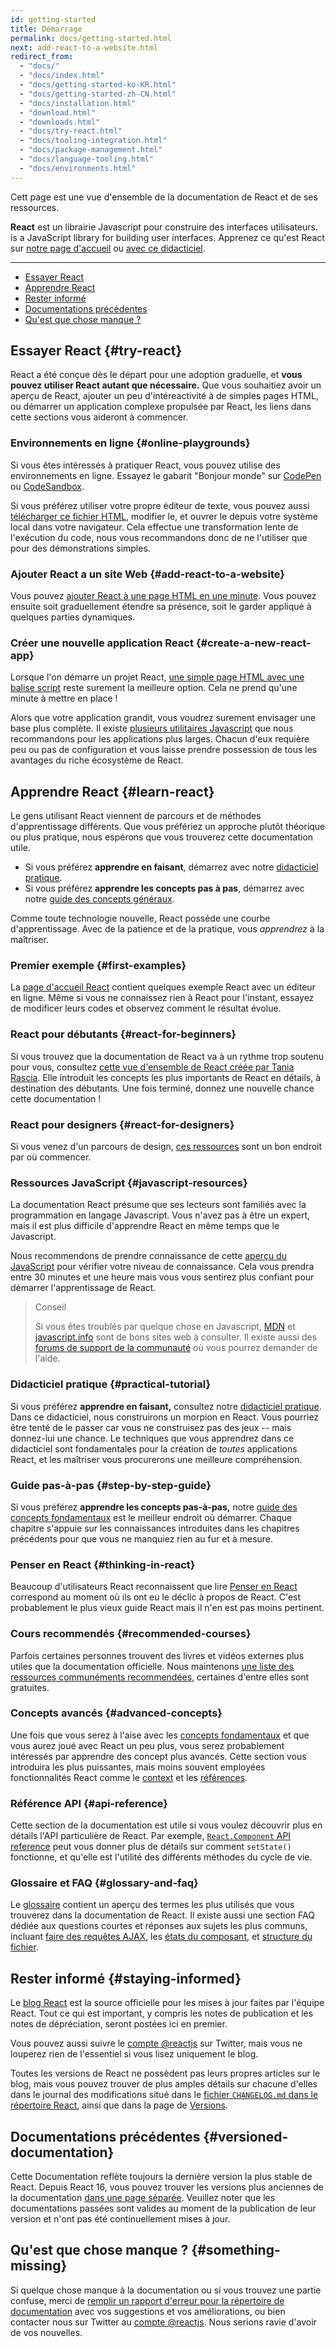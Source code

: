 ```yaml
---
id: getting-started
title: Démarrage
permalink: docs/getting-started.html
next: add-react-to-a-website.html
redirect_from:
  - "docs/"
  - "docs/index.html"
  - "docs/getting-started-ko-KR.html"
  - "docs/getting-started-zh-CN.html"
  - "docs/installation.html"
  - "download.html"
  - "downloads.html"
  - "docs/try-react.html"
  - "docs/tooling-integration.html"
  - "docs/package-management.html"
  - "docs/language-tooling.html"
  - "docs/environments.html"
---
```


Cett page est une vue d'ensemble de la documentation de React et de ses ressources.

**React** est un librairie Javascript pour construire des interfaces utilisateurs. is a JavaScript library for building user interfaces. Apprenez ce qu'est React sur [notre page d'accueil](/) ou [avec ce didacticiel](/tutorial/tutorial.html).

---

- [Essayer React](#try-react)
- [Apprendre React](#learn-react)
- [Rester informé](#staying-informed)
- [Documentations précédentes](#versioned-documentation)
- [Qu'est que chose manque ?](#something-missing)

## Essayer React {#try-react}

React a été conçue dès le départ pour une adoption graduelle, et **vous pouvez utiliser React autant que nécessaire.** Que vous souhaitiez avoir un aperçu de React, ajouter un peu d'intéreactivité à de simples pages HTML, ou démarrer un application complexe propulsée par React, les liens dans cette sections vous aideront à commencer.

### Environnements en ligne {#online-playgrounds}

Si vous êtes intéressés à pratiquer React, vous pouvez utilise des environnements en ligne. Essayez le gabarit "Bonjour monde" sur [CodePen](codepen://hello-world) ou [CodeSandbox](https://codesandbox.io/s/new).

Si vous préférez utiliser votre propre éditeur de texte, vous pouvez aussi [télécharger ce fichier HTML](https://raw.githubusercontent.com/reactjs/reactjs.org/master/static/html/single-file-example.html), modifier le, et ouvrer le depuis votre système local dans votre navigateur. Cela effectue une transformation lente de l'exécution du code, nous vous recommandons donc de ne l'utiliser que pour des démonstrations simples.

### Ajouter React a un site Web {#add-react-to-a-website}

Vous pouvez [ajouter React à une page HTML en une minute](/docs/add-react-to-a-website.html). Vous pouvez ensuite soit graduellement étendre sa présence, soit le garder appliqué à quelques parties dynamiques.

### Créer une nouvelle application React {#create-a-new-react-app}

Lorsque l'on démarre un projet React, [une simple page HTML avec une balise script](/docs/add-react-to-a-website.html) reste surement la meilleure option. Cela ne prend qu'une minute à mettre en place !

Alors que votre application grandit, vous voudrez surement envisager une base plus complète. Il existe [plusieurs utilitaires Javascript](/docs/create-a-new-react-app.html) que nous recommandons pour les applications plus larges. Chacun d'eux requière peu ou pas de configuration et vous laisse prendre possession de tous les avantages du riche écosystème de React. 

## Apprendre React {#learn-react}

Le gens utilisant React viennent de parcours et de méthodes d'apprentissage différents. Que vous préfériez un approche plutôt théorique ou plus pratique, nous espérons que vous trouverez cette documentation utile.

* Si vous préférez **apprendre en faisant**, démarrez avec notre [didacticiel pratique](/tutorial/tutorial.html).
* Si vous préférez **apprendre les concepts pas à pas**, démarrez avec notre [guide des concepts généraux](/docs/hello-world.html).

Comme toute technologie nouvelle, React possède une courbe d'apprentissage. Avec de la patience et de la pratique, vous *apprendrez* à la maîtriser.

### Premier exemple {#first-examples}

La [page d'accueil React](/) contient quelques exemple React avec un éditeur en ligne. Même si vous ne connaissez rien à React pour l'instant, essayez de modificer leurs codes et observez comment le résultat évolue.

### React pour débutants {#react-for-beginners}

Si vous trouvez que la documentation de React va à un rythme trop soutenu pour vous, consultez [cette vue d'ensemble de React créée par Tania Rascia](https://www.taniarascia.com/getting-started-with-react/). Elle introduit les concepts les plus importants de React en détails, à destination des débutants. Une fois terminé, donnez une nouvelle chance cette documentation !

### React pour designers {#react-for-designers}

Si vous venez d'un parcours de design, [ces ressources](http://reactfordesigners.com/) sont un bon endroit par où commencer.

### Ressources JavaScript {#javascript-resources}

La documentation React présume que ses lecteurs sont familiés avec la programmation en langage Javascript. Vous n'avez pas à être un expert, mais il est plus difficile d'apprendre React en même temps que le Javascript.

Nous recommendons de prendre connaissance de cette [aperçu du JavaScript](https://developer.mozilla.org/en-US/docs/Web/JavaScript/A_re-introduction_to_JavaScript) pour vérifier votre niveau de connaissance. Cela vous prendra entre 30 minutes et une heure mais vous vous sentirez plus confiant pour démarrer l'apprentissage de React.

>Conseil
>
>Si vous êtes troublés par quelque chose en Javascript, [MDN](https://developer.mozilla.org/en-US/docs/Web/JavaScript) et [javascript.info](http://javascript.info/) sont de bons sites web à consulter. Il existe aussi des [forums de support de la communauté](/community/support.html) où vous pourrez demander de l'aide.

### Didacticiel pratique {#practical-tutorial}

Si vous préférez **apprendre en faisant,** consultez notre [didacticiel pratique](/tutorial/tutorial.html). Dans ce didacticiel, nous construirons un morpion en React. Vous pourriez être tenté de le passer car vous ne construisez pas des jeux -- mais donnez-lui une chance. Le techniques que vous apprendrez dans ce didacticiel sont fondamentales pour la création de *toutes* applications React, et les maîtriser vous procurerons une meilleure compréhension.

### Guide pas-à-pas {#step-by-step-guide}

Si vous préférez **apprendre les concepts pas-à-pas,** notre [guide des concepts fondamentaux](/docs/hello-world.html) est le meilleur endroit où démarrer. Chaque chapitre s'appuie sur les connaissances introduites dans les chapitres précédents pour que vous ne manquiez rien au fur et à mesure.

### Penser en React {#thinking-in-react}

Beaucoup d'utilisateurs React reconnaissent que lire [Penser en React](/docs/thinking-in-react.html) correspond au moment où ils ont eu le déclic à propos de React. C'est probablement le plus vieux guide React mais il n'en est pas moins pertinent.

### Cours recommendés {#recommended-courses}

Parfois certaines personnes trouvent des livres et vidéos externes plus utiles que la documentation officielle. Nous maintenons [une liste des ressources communéments recommendées](/community/courses.html), certaines d'entre elles sont gratuites.

### Concepts avancés {#advanced-concepts}

Une fois que vous serez à l'aise avec les [concepts fondamentaux](#main-concepts) et que vous aurez joué avec React un peu plus, vous serez probablement intéressés par apprendre des concept plus avancés. Cette section vous introduira les plus puissantes, mais moins souvent employées fonctionnalités React comme le [context](/docs/context.html) et les [références](/docs/refs-and-the-dom.html).

### Référence API {#api-reference}

Cette section de la documentation est utile si vous voulez découvrir plus en détails l'API particulière de React. Par exemple, [`React.Component` API reference](/docs/react-component.html) peut vous donner plus de détails sur comment `setState()` fonctionne, et qu'elle est l'utilité des différents méthodes du cycle de vie.

### Glossaire et FAQ {#glossary-and-faq}

Le [glossaire](/docs/glossary.html) contient un aperçu des termes les plus utilisés que vous trouverez dans la documentation de React. Il existe aussi une section FAQ dédiée aux questions courtes et réponses aux sujets les plus communs, incluant [faire des requêtes AJAX](/docs/faq-ajax.html), les [états du composant](/docs/faq-state.html), et [structure du fichier](/docs/faq-structure.html).

## Rester informé {#staying-informed}

Le [blog React](/blog/) est la source officielle pour les mises à jour faites par l'équipe React. Tout ce qui est important, y compris les notes de publication et les notes de dépréciation, seront postées ici en premier.

Vous pouvez aussi suivre le [compte @reactjs](https://twitter.com/reactjs) sur Twitter, mais vous ne louperez rien de l'essentiel si vous lisez uniquement le blog.

Toutes les versions de React ne possèdent pas leurs propres articles sur le blog, mais vous pouvez trouver de plus amples détails sur chacune d'elles dans le journal des modifications situé dans le [fichier `CHANGELOG.md` dans le répertoire React](https://github.com/facebook/react/blob/master/CHANGELOG.md), ainsi que dans la page de [Versions](https://github.com/facebook/react).

## Documentations précédentes {#versioned-documentation}

Cette Documentation reflète toujours la dernière version la plus stable de React. Depuis React 16, vous pouvez trouver les versions plus anciennes de la documentation [dans une page séparée](/versions). Veuillez noter que les documentations passées sont valides au moment de la publication de leur version et n'ont pas été continuellement mises à jour.

## Qu'est que chose manque ? {#something-missing}

Si quelque chose manque à la documentation ou si vous trouvez une partie confuse, merci de [remplir un rapport d'erreur pour la répertoire de documentation](https://github.com/reactjs/reactjs.org/issues/new) avec vos suggestions et vos améliorations, ou bien contacter nous sur Twitter au [compte @reactjs](https://twitter.com/reactjs). Nous serions ravie d'avoir de vos nouvelles.
